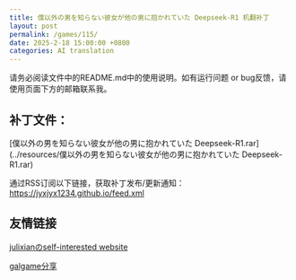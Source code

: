 ```yaml
---
title: 僕以外の男を知らない彼女が他の男に抱かれていた Deepseek-R1 机翻补丁
layout: post
permalink: /games/115/
date: 2025-2-18 15:00:00 +0800
categories: AI translation
---
```



请务必阅读文件中的README.md中的使用说明。如有运行问题 or bug反馈，请使用页面下方的邮箱联系我。



## 补丁文件：

[僕以外の男を知らない彼女が他の男に抱かれていた Deepseek-R1.rar](../resources/僕以外の男を知らない彼女が他の男に抱かれていた Deepseek-R1.rar)

 

通过RSS订阅以下链接，获取补丁发布/更新通知：https://jyxjyx1234.github.io/feed.xml

## 友情链接

[julixianのself-interested website](https://julixian-siw.worldsystem.top/) 

[galgame分享](https://t.me/galgpt)